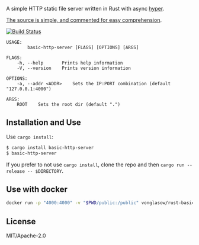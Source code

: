 A simple HTTP static file server written in Rust with async [hyper](https://hyper.rs/).

[The source is simple, and commented for easy comprehension](src/main.rs).

[![Build Status](https://travis-ci.org/vonglasow/basic-http-server.svg?branch=master)](https://travis-ci.org/vonglasow/basic-http-server)

```
USAGE:
        basic-http-server [FLAGS] [OPTIONS] [ARGS]

FLAGS:
    -h, --help       Prints help information
    -V, --version    Prints version information

OPTIONS:
    -a, --addr <ADDR>    Sets the IP:PORT combination (default "127.0.0.1:4000")

ARGS:
    ROOT    Sets the root dir (default ".")

```

## Installation and Use

Use `cargo install`:

```sh
$ cargo install basic-http-server
$ basic-http-server
```

If you prefer to not use `cargo install`, clone the repo and then `cargo run --release -- $DIRECTORY`.

## Use with docker

```sh
docker run -p "4000:4000" -v "$PWD/public:/public" vonglasow/rust-basic-http-server
```

## License

MIT/Apache-2.0
